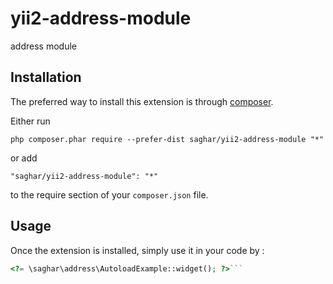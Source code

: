 yii2-address-module
===================
address module

Installation
------------

The preferred way to install this extension is through [composer](http://getcomposer.org/download/).

Either run

```
php composer.phar require --prefer-dist saghar/yii2-address-module "*"
```

or add

```
"saghar/yii2-address-module": "*"
```

to the require section of your `composer.json` file.


Usage
-----

Once the extension is installed, simply use it in your code by  :

```php
<?= \saghar\address\AutoloadExample::widget(); ?>```